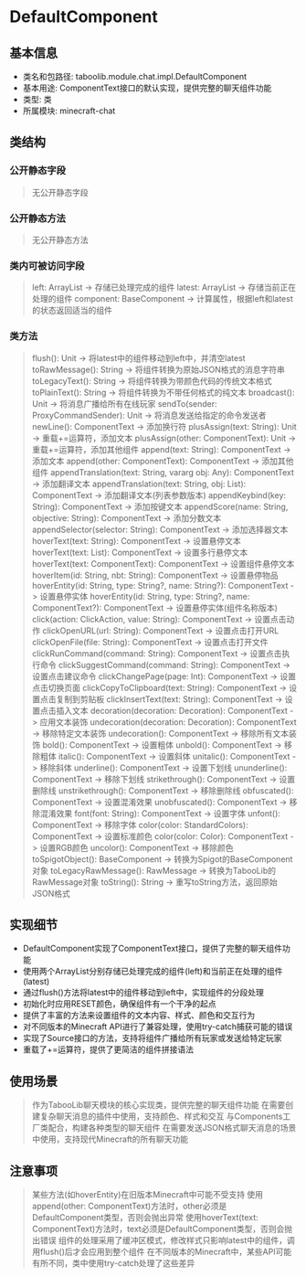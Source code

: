 # DefaultComponent
## 基本信息
- 类名和包路径: taboolib.module.chat.impl.DefaultComponent
- 基本用途: ComponentText接口的默认实现，提供完整的聊天组件功能
- 类型: 类
- 所属模块: minecraft-chat

## 类结构
### 公开静态字段
> 无公开静态字段

### 公开静态方法
> 无公开静态方法

### 类内可被访问字段
> left: ArrayList<BaseComponent> -> 存储已处理完成的组件
> latest: ArrayList<BaseComponent> -> 存储当前正在处理的组件
> component: BaseComponent -> 计算属性，根据left和latest的状态返回适当的组件

### 类方法
> flush(): Unit -> 将latest中的组件移动到left中，并清空latest
> toRawMessage(): String -> 将组件转换为原始JSON格式的消息字符串
> toLegacyText(): String -> 将组件转换为带颜色代码的传统文本格式
> toPlainText(): String -> 将组件转换为不带任何格式的纯文本
> broadcast(): Unit -> 将消息广播给所有在线玩家
> sendTo(sender: ProxyCommandSender): Unit -> 将消息发送给指定的命令发送者
> newLine(): ComponentText -> 添加换行符
> plusAssign(text: String): Unit -> 重载+=运算符，添加文本
> plusAssign(other: ComponentText): Unit -> 重载+=运算符，添加其他组件
> append(text: String): ComponentText -> 添加文本
> append(other: ComponentText): ComponentText -> 添加其他组件
> appendTranslation(text: String, vararg obj: Any): ComponentText -> 添加翻译文本
> appendTranslation(text: String, obj: List<Any>): ComponentText -> 添加翻译文本(列表参数版本)
> appendKeybind(key: String): ComponentText -> 添加按键文本
> appendScore(name: String, objective: String): ComponentText -> 添加分数文本
> appendSelector(selector: String): ComponentText -> 添加选择器文本
> hoverText(text: String): ComponentText -> 设置悬停文本
> hoverText(text: List<String>): ComponentText -> 设置多行悬停文本
> hoverText(text: ComponentText): ComponentText -> 设置组件悬停文本
> hoverItem(id: String, nbt: String): ComponentText -> 设置悬停物品
> hoverEntity(id: String, type: String?, name: String?): ComponentText -> 设置悬停实体
> hoverEntity(id: String, type: String?, name: ComponentText?): ComponentText -> 设置悬停实体(组件名称版本)
> click(action: ClickAction, value: String): ComponentText -> 设置点击动作
> clickOpenURL(url: String): ComponentText -> 设置点击打开URL
> clickOpenFile(file: String): ComponentText -> 设置点击打开文件
> clickRunCommand(command: String): ComponentText -> 设置点击执行命令
> clickSuggestCommand(command: String): ComponentText -> 设置点击建议命令
> clickChangePage(page: Int): ComponentText -> 设置点击切换页面
> clickCopyToClipboard(text: String): ComponentText -> 设置点击复制到剪贴板
> clickInsertText(text: String): ComponentText -> 设置点击插入文本
> decoration(decoration: Decoration): ComponentText -> 应用文本装饰
> undecoration(decoration: Decoration): ComponentText -> 移除特定文本装饰
> undecoration(): ComponentText -> 移除所有文本装饰
> bold(): ComponentText -> 设置粗体
> unbold(): ComponentText -> 移除粗体
> italic(): ComponentText -> 设置斜体
> unitalic(): ComponentText -> 移除斜体
> underline(): ComponentText -> 设置下划线
> ununderline(): ComponentText -> 移除下划线
> strikethrough(): ComponentText -> 设置删除线
> unstrikethrough(): ComponentText -> 移除删除线
> obfuscated(): ComponentText -> 设置混淆效果
> unobfuscated(): ComponentText -> 移除混淆效果
> font(font: String): ComponentText -> 设置字体
> unfont(): ComponentText -> 移除字体
> color(color: StandardColors): ComponentText -> 设置标准颜色
> color(color: Color): ComponentText -> 设置RGB颜色
> uncolor(): ComponentText -> 移除颜色
> toSpigotObject(): BaseComponent -> 转换为Spigot的BaseComponent对象
> toLegacyRawMessage(): RawMessage -> 转换为TabooLib的RawMessage对象
> toString(): String -> 重写toString方法，返回原始JSON格式

## 实现细节
- DefaultComponent实现了ComponentText接口，提供了完整的聊天组件功能
- 使用两个ArrayList分别存储已处理完成的组件(left)和当前正在处理的组件(latest)
- 通过flush()方法将latest中的组件移动到left中，实现组件的分段处理
- 初始化时应用RESET颜色，确保组件有一个干净的起点
- 提供了丰富的方法来设置组件的文本内容、样式、颜色和交互行为
- 对不同版本的Minecraft API进行了兼容处理，使用try-catch捕获可能的错误
- 实现了Source接口的方法，支持将组件广播给所有玩家或发送给特定玩家
- 重载了+=运算符，提供了更简洁的组件拼接语法

## 使用场景
> 作为TabooLib聊天模块的核心实现类，提供完整的聊天组件功能
> 在需要创建复杂聊天消息的插件中使用，支持颜色、样式和交互
> 与Components工厂类配合，构建各种类型的聊天组件
> 在需要发送JSON格式聊天消息的场景中使用，支持现代Minecraft的所有聊天功能

## 注意事项
> 某些方法(如hoverEntity)在旧版本Minecraft中可能不受支持
> 使用append(other: ComponentText)方法时，other必须是DefaultComponent类型，否则会抛出异常
> 使用hoverText(text: ComponentText)方法时，text必须是DefaultComponent类型，否则会抛出错误
> 组件的处理采用了缓冲区模式，修改样式只影响latest中的组件，调用flush()后才会应用到整个组件
> 在不同版本的Minecraft中，某些API可能有所不同，类中使用try-catch处理了这些差异
